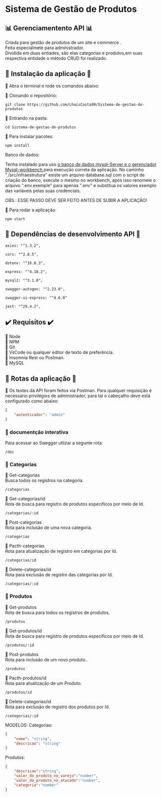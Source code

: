 # Sistema de Gestão de Produtos
## :bar_chart: Gerenciamentento API :bar_chart:
Criada para gestão de produtos de um site e commerce .<br>
Feita especialmete para administrador.<br> 
Dividida em duas entiades, são elas categorias e produtos,em suas respectiva entidade o método CRUD foi realizado.

## :lock_with_ink_pen: Instalação da aplicação :lock_with_ink_pen:

:small_blue_diamond: Abra o terminal e rode os comandos abaixo: <br>

:small_blue_diamond: Clonando o repositório:
```
git clone https://github.com/LhaisCosta99/Sistema-de-gestao-de-produtos
```
:small_blue_diamond: Entrando na pasta:
```
cd Sistema-de-gestao-de-produtos
```
:small_blue_diamond: Para instalar pacotes:
```
npm install
```

Banco de dados:

Tenha instalado para uso <a href="https://dev.mysql.com/downloads/installer/">o banco de dados mysql-Server e o gerenciador Mysql-workbench </a>para execução correta da aplicação.
No caminho "./src/infraestrutura" existe um arquivo database.sql com o script de criação do banco, execute o mesmo no workbench,
após isso renomeie o arquivo ".env.exemple" para apenas ".env" e substitua os valores exemplo das variáveis pelas suas credenciais.

OBS.: ESSE PASSO DEVE SER FEITO ANTES DE SUBIR A APLICAÇÃO!

:small_blue_diamond: Para rodar a aplicação:
```
npm start
```

## :dart: Dependências de desenvolvimento API :dart:
```
axios: "^1.3.2",
```
```
cors: "^2.8.5",
```
```
dotenv: "^16.0.3",
```
```
express: "^4.18.2",
```
```
mysql2: "^3.1.0",
```
```
swagger-autogen: "^2.23.0",
```
```
swagger-ui-express: "^4.6.0"
```
```
jest: "^29.4.2",
```
## :heavy_check_mark:  Requisitos  :heavy_check_mark:

:small_blue_diamond: Node <br>
:small_blue_diamond: NPM <br>
:small_blue_diamond: Git <br>
:small_blue_diamond: VsCode ou qualquer editor de texto de preferência. <br>
:small_blue_diamond: Insomnia Rest ou Postman. <br>
:small_blue_diamond: MySQL    

## :traffic_light: Rotas da aplicação :traffic_light:
:small_blue_diamond: Os testes da API foram feitos via Postman. Para qualquer requisição é necessário privilégios de administrador, para tal o cabeçalho deve está configurado como abaixo: 
<br>
```json
{
    "autenticador": "admin"
}
```

### :small_blue_diamond: documentção interativa <br>

Para acessar ao Swegger utlizar a segunte rota: <br>
```
/doc
```

### :small_blue_diamond: Categorias <br>

:dart: Get-categorias <br>
Busca todos os registros na categoria.
```
/categorias
```


:dart: Get-categorias/id <br>
Rota de busca para registro de produtos especificos por meio de Id.<br>
```
/categorias/:id
```

:dart: Post-categorias <br>
Rota para inclusão de uma nova categoria.<br>
```
/categorias
```

:dart: Pacth-categorias <br>
Rota para atualização de registro em categorias por Id.<br>
```
/categorias/id
```

:dart: Delete-categorias/id <br>
Rota para exclusão de registro das categorias por Id.<br>
```
/categorias/:id
```

### :small_blue_diamond: Produtos <br>

:dart: Get-produtos <br>
Rota de busca para todos os registros de produtos.
```
/produtos
```

:dart: Get-produtos/id <br>
Rota de busca para registro de produtos especificos por meio de Id.<br>
```
/produtos/:id
```

:dart: Post-produtos <br>
Rota para inclusão de um novo produto..<br>
```
/produtos
```

:dart: Pacth-produtos/id <br>
Rota para atualização de um Produto.<br>
```
/produtos/id
```

:dart: Delete-categorias/id <br>
Rota para exclusão de registro dos produtos por Id.<br>
```
/categorias/:id
```


MODELOS:
Categorias:
```json
{
    "nome": "string",
    "descricao": "string"
}
```
Produtos:
```json
{
    "descricao":"string",
    "valor_do_produto_no_varejo":"number",
    "valor_do_produto_no_atacado":"number",
    "categoria":"number"
}
````











